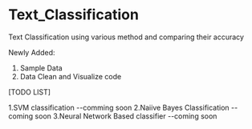 # Text_Classification
Text Classification using various method  and comparing their accuracy


Newly Added:

1. Sample Data
2. Data Clean and Visualize code



[TODO LIST]

1.SVM classification  --comming soon
2.Naiive Bayes Classification   --coming soon
3.Neural Network Based classifier   --coming soon